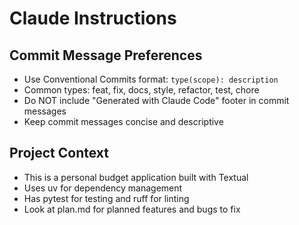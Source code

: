 # Claude Instructions

## Commit Message Preferences
- Use Conventional Commits format: `type(scope): description`
- Common types: feat, fix, docs, style, refactor, test, chore
- Do NOT include "Generated with Claude Code" footer in commit messages
- Keep commit messages concise and descriptive

## Project Context
- This is a personal budget application built with Textual
- Uses uv for dependency management
- Has pytest for testing and ruff for linting
- Look at plan.md for planned features and bugs to fix
